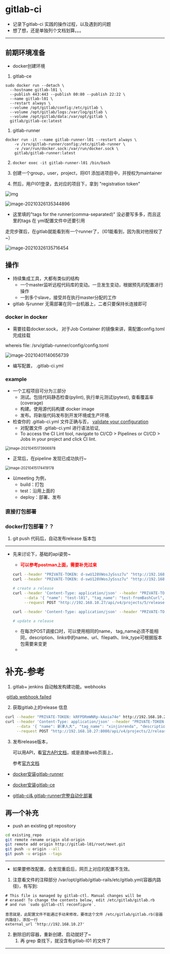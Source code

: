 # gitlab-ci

- 记录下gitlab-ci 实践的操作过程，以及遇到的问题
- 想了想，还是单独列个文档划算。。。

---

## 前期环境准备

- docker创建环境

1. gitlab-ce

```
sudo docker run --detach \
  --hostname gitlab-l01 \
  --publish 443:443 --publish 80:80 --publish 22:22 \
  --name gitlab-l01 \
  --restart always \
  --volume /opt/gitlab/config:/etc/gitlab \
  --volume /opt/gitlab/logs:/var/log/gitlab \
  --volume /opt/gitlab/data:/var/opt/gitlab \
  gitlab/gitlab-ce:latest
```

1. gitlab-runner

```
docker run -it --name gitlab-runner-l01 --restart always \
    -v /srv/gitlab-runner/config:/etc/gitlab-runner \
    -v /var/run/docker.sock:/var/run/docker.sock \
    gitlab/gitlab-runner:latest
```

2. `docker exec -it gitlab-runner-l01 /bin/bash`

3. 创建一个group，user，project，将l01 添加进项目中，并授权为maintainer

4. 然后，用户l01登录，去对应的项目下，拿到 "registration token"

![img](https://gitee.com/liuzel01/picbed/raw/master/data/20210326114428_gitlab_ci_runnertoken.png)

![image-20210326135344896](https://gitee.com/liuzel01/picbed/raw/master/data/20210326135344_gitlab_ci_runnerregist.png)

- 这里填的"tags for the runner(comma-separated)" 没必要写多多，而且这里的tags 在 yml配置文件中还要引用

走完步骤后，在gitlab就能看到有一个runner了，（l01能看到，因为我对他授权了~）

![image-20210326135716454](https://gitee.com/liuzel01/picbed/raw/master/data/20210326135716_gitlab_ci_runnerr.png)

## 操作

- 持续集成工具，大都有类似的结构
  - 一个master监听远程代码库的变动。一旦发生变动，根据预先的配置进行操作
  - 一到多个slave，接受并在执行master分配的工作
- gitlab 与runner 无需部署在同一台机器上，二者只要保持长连接即可

### docker in docker

- 需要挂载docker.sock， 对于Job Container 的镜像来讲，需配置config.toml完成挂载

whereis file: /srv/gitlab-runner/config/config.toml 

![image-20210401140656739](https://gitee.com/liuzel01/picbed/raw/master/data/20210401140656_gitlab_ci_config.png)

- 编写配置， .gitlab-ci.yml 



### example

- 一个工程项目可分为三部分
  - 测试。包括代码静态检查(pylint), 执行单元测试(pytest), 查看覆盖率(coverage)
  - 构建。使用源代码构建 docker image
  - 发布。将新版代码发布到开发环境或生产环境.
- 检查你的 .gitlab-ci.yml 文件正确与否， [validate your configuration](http://192.168.10.27/l01/meet-l02/-/ci/lint)
  - 对配置文件 .gitlab-ci.yml 进行语法验证,
  - To access the CI Lint tool, navigate to CI/CD > Pipelines or CI/CD > Jobs in your project and click CI lint.

<img src="https://gitee.com/liuzel01/picbed/raw/master/data/20210415173907_gitlab_ci_lint.png" alt="image-20210415173906978" style="zoom:80%;" />

- 正常后，在pipeline 发现已成功执行~

<img src="https://gitee.com/liuzel01/picbed/raw/master/data/20210415174419_gitlab_ci_pipeline.png" alt="image-20210415174419178" style="zoom:80%;" />

- 以meeting 为例，
  - build：打包
  - test：沿用上面的
  - deploy：部署、发布

### 直接打包部署

### docker打包部署？？

1. git push 代码后，自动发布release 版本包

---

- 先来讨论下，基础的api姿势~

  - <font color=red>**可以参考postman上面，需要补充过来**</font>

  ```bash
  curl --header "PRIVATE-TOKEN: d-swU128VWosJySssz7u" "http://192.168.10.27/api/v4/projects/5/releases"    实际上，在postman直接GET 方法调用url也可以看到
  curl --header "PRIVATE-TOKEN: d-swU128VWosJySssz7u" "http://192.168.10.27/api/v4/projects/5/releases/jiaoyuju"  OR "http://192.168.10.27/api/v4/projects/5/releases/v3.1-zhujianju"
  
  # create a release
  curl --header 'Content-Type: application/json' --header "PRIVATE-TOKEN: d-swU128VWosJySssz7u" \
       --data '{ "name": "test-l01", "tag_name": "test-fromBashCurl", "ref":"meeting_standard_v3.1","description": "test-fromBashCurl release-l01", "assets": { "links": [{ "name": "测试用-l01", "url": "http://meeting.sipingsoft.com/apk-static/app-10.1.apk", "filepath": "/binaries/linux-amd64", "link_type":"other" }] } }' \
       --request POST "http://192.168.10.27/api/v4/projects/5/releases"
  
  curl --header 'Content-Type: application/json' --header "PRIVATE-TOKEN: d-swU128VWosJySssz7u"      --data '{ "name": "测试-温江区", "tag_name": "温江区教育局_v1.1", "ref":"meeting_standard_v3.1","description": "测试-温江区 autorelease-l04\n - 此次release作为测试用xxx\n\n 1. 此次更新解决了xxxx\n2. 修复了xxxx问题\n3. 优化zzzzzz", "assets": { "links": [{ "name": "温江区-v3.1", "url": "http://meeting.sipingsoft.com/apk-static/app-10.1.apk", "filepath": "/binaries/wenjiang_app_stable", "link_type":"other" }] } }'      --request POST "http://192.168.10.27/api/v4/projects/5/releases"
  
  # update a release
  
  
  ```

  - 在每次POST调接口时，可以使用相同的name， tag_name必须不能相同，description、links中的name、url、filepath、link_type可根据版本包需要来变更
  - 









# 补充-参考

1. gitlab+ jenkins 自动触发构建功能。webhooks

​    [gitlab webhook failed](https://github.com/jenkinsci/gitlab-plugin#gitlab-to-jenkins-authentication)

2. 获取gitlab上的release 信息

```bash
curl --header "PRIVATE-TOKEN: kRFPDRmWNRp-kAoia74e" http://192.168.10.27:8000/api/v4/projects/2/releases/xinjinrenda
curl --header 'Content-Type: application/json' --header "PRIVATE-TOKEN: kRFPDRmWNRp-kAoia74e" \
     --data '{ "name": 新津人大", "tag_name": "xinjinrenda", "description": "Super nice release-新津人大，修复了以下：...", "assets": { "links": [{ "name": "xinjinrenda_v3.0", "url": "http://meeting.sipingsoft.com", "filepath": "/apk/jiaoyu_apk_3.1.apk", "link_type":"other" }] } }' \
     --request POST "http://192.168.10.27:8000/api/v4/projects/2/releases"
```

3. 发布release版本，

   可以用API，看[官方API文档](https://docs.gitlab.com/ee/api/releases/#releases-api)，或是直接web页面上，

   参考[官方文档](https://www.bookstack.cn/read/gitlab-doc-zh/269860#tag-name)

- [docker安装gitlab-runner](https://docs.gitlab.com/runner/install/docker.html#option-1-use-local-system-volume-mounts-to-start-the-runner-container)

- [docker安装gitlab-ce](https://docs.gitlab.com/omnibus/docker/#install-gitlab-using-docker-engine)

- [gitlab-ci& gitlab-runner完整自动化部署](https://zhuanlan.zhihu.com/p/109820989)



## 再一个补充

- push an existing git repository

```bash
cd existing_repo
git remote rename origin old-origin
git remote add origin http://gitlab-l01/root/meet.git
git push -u origin --all
git push -u origin --tags
```

---



- 如果要修改配置，会发现重启后，网页上对应的配置不生效。

1. 注意看文件的注释部分 /var/opt/gitlab/gitlab-rails/etc/gitlab.yml(容器内路径)，有写到:

```
# This file is managed by gitlab-ctl. Manual changes will be
# erased! To change the contents below, edit /etc/gitlab/gitlab.rb
# and run `sudo gitlab-ctl reconfigure`.

意思就是，此配置文件不能通过手动来修改，要改这个文件 /etc/gitlab/gitlab.rb(容器内路径)，添加一行
external_url 'http://192.168.10.27'
```

2. 删除旧的容器，重新创建、启动就好了~
   1. 再 grep 查找下，就没含有gitlab-l01 的文件了

---

